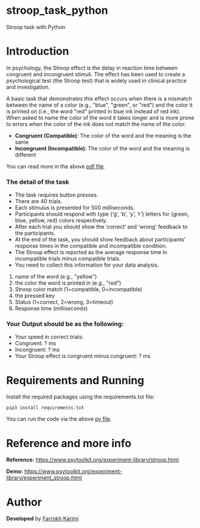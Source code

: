 # stroop_task_python
Stroop task with Python

# Introduction
In psychology, the Stroop effect is the delay in reaction time between congruent and
incongruent stimuli. The effect has been used to create a psychological test (the Stroop test) that
is widely used in clinical practice and investigation.

A basic task that demonstrates this effect occurs when there is a mismatch between the name of a
color (e.g., "blue", "green", or "red") and the color it is printed on (i.e., the word "red" printed in
blue ink instead of red ink). When asked to name the color of the word it takes longer and is
more prone to errors when the color of the ink does not match the name of the color.

- **Congruent (Compatible)**: The color of the word and the meaning is the same
- **Incongruent (Incompatible)**: The color of the word and the meaning is different

You can read more in the above [pdf file](./stroop_task.pdf).

### The detail of the task
- The task requires button presses.
- There are 40 trials.
- Each stimulus is presented for 500 milliseconds.
- Participants should respond with type {‘g’, ‘b’, ‘y’, ‘r’} letters for {green, blue, yellow, red} colors respectively.
- After each trial you should show the ‘correct’ and ‘wrong’ feedback to the participants.
- At the end of the task, you should show feedback about participants’ response times in the compatible and incompatible condition.
- The Stroop effect is reported as the average response time in incompatible trials minus compatible trials.
- You need to collect this information for your data analysis.
1. name of the word (e.g., "yellow")
2. the color the word is printed in (e.g., "red")
3. Stroop color match (1=compatible, 0=incompatible)
4. the pressed key
5. Status (1=correct, 2=wrong, 3=timeout)
6. Response time (milliseconds)

### Your Output should be as the following:
- Your speed in correct trials:
- Congruent: ? ms
- Incongruent: ? ms
- Your Stroop effect is congruent minus congruent: ? ms

# Requirements and Running
Install the required packages using the requirements.txt file:
```
pip3 install requirements.txt
```
You can run the code via the above [py file](./stroop_task.py).

# Reference and more info

**Reference:**
https://www.psytoolkit.org/experiment-library/stroop.html

**Demo:**
https://www.psytoolkit.org/experiment-library/experiment_stroop.html

# Author

**Developed** by [Farrokh Karimi](https://farrokhkarimi.github.io/)
